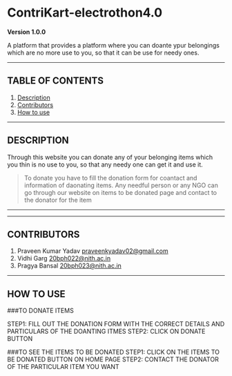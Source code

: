 # ContriKart-electrothon4.0

**Version 1.0.0**

A platform that provides a platform where you can doante ypur belongings which are no more use to you, so that it can be use for needy ones.
 
---

## TABLE OF CONTENTS

1. [Description](#description)
2. [Contributors](#contributors)
3. [How to use](#how-to-use)

---
<a name="description"></a>
## DESCRIPTION

Through this website you can donate any of your belonging items which you thin is no use to you, so that any needy one can 
get it and use it.
 > To donate you have to fill the donation form for coantact and information of daonating items. 
 > Any needful person or any NGO can go through our website on items to be donated page and contact to the donator for the item

---
<a name="demo-link"></a>

---
<a name="contributors"></a>
## CONTRIBUTORS

1. Praveen Kumar Yadav praveenkyadav02@gmail.com
2. Vidhi Garg 20bph022@nith.ac.in
3. Pragya Bansal 20bph023@nith.ac.in


---
<a name="how-to-use"></a>
## HOW TO USE
###TO DONATE ITEMS

STEP1: FILL OUT THE DONATION FORM WITH THE CORRECT DETAILS AND PARTICULARS OF THE DOANTING ITMES
STEP2: CLICK ON DONATE BUTTON

###TO SEE THE ITEMS TO BE DONATED
STEP1: CLICK ON THE ITEMS TO BE DONATED BUTTON ON HOME PAGE
STEP2: CONTACT THE DONATOR OF THE PARTICULAR ITEM YOU WANT 


